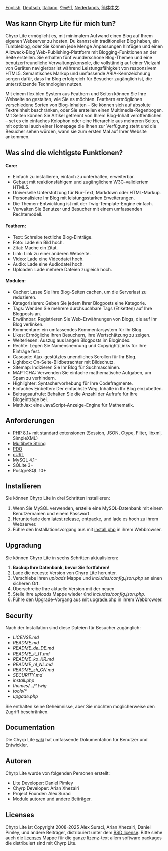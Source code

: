 [English](README.md), [Deutsch](README_de_DE.md), [Italiano](README_it_IT.md), [한국인](README_ko_KR.md), [Nederlands](README_nl_NL.md), [简体中文](README_zh_CN.md).

## Was kann Chyrp Lite für mich tun?

Chyrp Lite ermöglicht es, mit minimalem Aufwand einen Blog auf Ihrem eigenen Webserver zu hosten. Du kannst ein traditioneller Blog haben, ein Tumbleblog, oder Sie können jede Menge Anpassungen hinfügen und einen Allzweck-Blog Web-Publishing-Plattform mit Blogging-Funktionen an der Seite erstellen. Sie erhalten fünf wunderschöne Blog-Themen und eine benutzerfreundliche Verwaltungskonsole, die vollständig auf einer Vielzahl von Geräten navigierbar ist während Leistungsfähigkeit von responsivem HTML5. Semantisches Markup und umfassende ARIA-Kennzeichnung sorgen dafür, dass Ihr Blog erfolgreich für Besucher zugänglich ist, die unterstützende Technologien nutzen.

Mit einem flexiblen System aus Feathern und Seiten können Sie Ihre Webseite so gestalten, wie Sie es möchten.
Feathern ermöglichen verschiedene Sorten von Blog-Inhalten – Sie können sich auf absolute Textreinheit beschränken, oder Sie erstellen einen Multimedia-Regenbogen. Mit Seiten können Sie Artikel getrennt von Ihrem Blog-Inhalt veröffentlichen – sei es ein einfaches Kolophon oder eine Hierarchie aus mehreren Seiten, mit optional auch einer Homepage die Ihnen zur Verfügung steht und die Besucher sehen würden, wann sie zum ersten Mal auf Ihrer Website ankommen.


## Was sind die wichtigste Funktionen?

#### Core:
* Einfach zu installieren, einfach zu unterhalten, erweiterbar.
* Gebaut mit reaktionsfähigem und zugänglichem W3C-validiertem HTML5.
* Universelle Unterstützung für Nur-Text, Markdown oder HTML-Markup.
* Personalisiere Ihr Blog mit leistungsstarken Erweiterungen.
* Die Themen-Entwicklung ist mit der Twig-Template-Engine einfach.
* Verwalten Sie Benutzer und Besucher mit einem umfassenden Rechtemodell.

#### Feathern:
* Text: Schreibe textliche Blog-Einträge.
* Foto: Lade ein Bild hoch.
* Zitat: Mache ein Zitat.
* Link: Link zu einer anderen Webseite.
* Video: Lade eine Videodatei hoch.
* Audio: Lade eine Audiodatei hoch.
* Uploader: Lade mehrere Dateien zugleich hoch.

#### Modulen:
* Cacher: Lasse Sie Ihre Blog-Seiten cachen, um die Serverlast zu reduzieren.
* Kategorisieren: Geben Sie jedem Ihrer Blogposts eine Kategorie.
* Tags: Wenden Sie mehrere durchsuchbare Tags (Etiketten) auf Ihre Blogposts an.
* Erwähnbar: Registrieren Sie Web-Erwähnungen von Blogs, die auf Ihr Blog verlinken.
* Kommentare: ein umfassendes Kommentarsystem für Ihr Blog.
* Likes: Ermögliche Ihren Besuchern, ihre Wertschätzung zu zeigen.
* Weiterlesen: Auszug aus langen Blogposts im Blogindex.
* Rechte: Legen Sie Namensnennung und Copyright/Links für Ihre Einträge fest.
* Cascade: Ajax-gestütztes unendliches Scrollen für Ihr Blog.
* Lightbox: On-Seite-Bildbetrachter mit Bildschutz.
* Sitemap: Indizieren Sie Ihr Blog für Suchmaschinen.
* MAPTCHA: Verwenden Sie einfache mathematische Aufgaben, um Spam zu verhindern.
* Highlighter: Syntaxhervorhebung für Ihre Codefragmente.
* Einfaches Einbetten: Der einfachste Weg, Inhalte in Ihr Blog einzubetten.
* Beitragsaufrufe: Behalten Sie die Anzahl der Aufrufe für Ihre Blogeinträge bei.
* MathJax: eine JavaScript-Anzeige-Engine für Mathematik.

## Anforderungen

* [PHP 8.1+](https://www.php.net/supported-versions.php) mit standard extensionen (Session, JSON, Ctype, Filter, libxml, SimpleXML)
* [Multibyte String](https://www.php.net/manual/en/book.mbstring.php)
* [PDO](https://www.php.net/manual/en/book.pdo.php)
* [cURL](https://www.php.net/manual/en/book.curl.php)
* MySQL 4.1+
* SQLite 3+
* PostgreSQL 10+

## Installieren

Sie können Chyrp Lite in drei Schritten installieren:

1. Wenn Sie MySQL verwenden, erstelle eine MySQL-Datenbank mit einem Benutzernamen und einem Passwort.
2. Herunterlade dem [latest release](https://github.com/xenocrat/chyrp-lite/releases), entpacke, und lade es hoch zu ihrem Webserver.
3. Führe den Installationsvorgang aus mit [install.php](install.php) in ihrem Webbrowser.

## Upgradung

Sie können Chyrp Lite in sechs Schritten aktualisieren:

1. __Backup Ihre Datenbank, bevor Sie fortfahren!__
2. Lade die neueste Version von Chyrp Lite herunter.
3. Verschiebe Ihren _uploads_ Mappe und _includes/config.json.php_ an einen sicheren Ort.
4. Überschreibe Ihre aktuelle Version mit der neuen.
5. Stelle Ihre _uploads_ Mappe wieder únd _includes/config.json.php_.
6. Führe den Upgrade-Vorgang aus mit [upgrade.php](upgrade.php) in ihrem Webbrowser.

## Security

Nach der Installation sind diese Dateien für Besucher zugänglich:

* _LICENSE.md_
* _README.md_
* _README_de_DE.md_
* _README_it_IT.md_
* _README_ko_KR.md_
* _README_nl_NL.md_
* _README_zh_CN.md_
* _SECURITY.md_
* _install.php_
* _themes/&hellip;/*.twig_
* _tools/*_
* _upgade.php_

Sie enthalten keine Geheimnisse, aber Sie möchten möglicherweise den Zugriff beschränken.

## Documentation

Die Chyrp Lite [wiki](https://chyrplite.net/wiki/) hat umfassende Dokumentation
für Benutzer und Entwickler.

## Autoren

Chyrp Lite wurde von folgenden Personen erstellt:

* Lite Developer: Daniel Pimley
* Chyrp Developer: Arian Xhezairi
* Project Founder: Alex Suraci
* Module autoren und andere Beiträger.

## Licenses

Chyrp Lite ist Copyright 2008-2025 Alex Suraci, Arian Xhezairi, Daniel Pimley, und andere Beiträger,
distribuiert unter dem [BSD license](https://raw.githubusercontent.com/xenocrat/chyrp-lite/master/LICENSE.md).
Bitte siehe auch die [licenses](licenses) Mappe für die ganze lizenz-text allem software packages die distribuiert sind mit Chyrp Lite.
